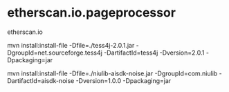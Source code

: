 # etherscan.io.pageprocessor
etherscan.io


mvn install:install-file -Dfile=./tess4j-2.0.1.jar -DgroupId=net.sourceforge.tess4j -DartifactId=tess4j -Dversion=2.0.1 -Dpackaging=jar


mvn install:install-file -Dfile=./niulib-aisdk-noise.jar -DgroupId=com.niulib -DartifactId=aisdk-noise -Dversion=1.0.0 -Dpackaging=jar